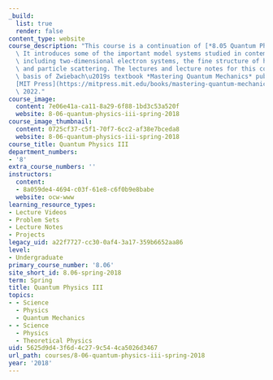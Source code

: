 ```yaml
---
_build:
  list: true
  render: false
content_type: website
course_description: "This course is a continuation of [*8.05 Quantum Physics II*](/courses/8-05-quantum-physics-ii-fall-2013/).\
  \ It introduces some of the important model systems studied in contemporary physics,\
  \ including two-dimensional electron systems, the fine structure of hydrogen, lasers,\
  \ and particle scattering. The lectures and lecture notes for this course form the\
  \ basis of Zwiebach\u2019s textbook *Mastering Quantum Mechanics* published by\_\
  [MIT Press](https://mitpress.mit.edu/books/mastering-quantum-mechanics)\_in April\
  \ 2022."
course_image:
  content: 7e06e41a-ca11-8a29-6f88-1bd3c53a520f
  website: 8-06-quantum-physics-iii-spring-2018
course_image_thumbnail:
  content: 0725cf37-c5f1-70f7-6cc2-af38e7bceda8
  website: 8-06-quantum-physics-iii-spring-2018
course_title: Quantum Physics III
department_numbers:
- '8'
extra_course_numbers: ''
instructors:
  content:
  - 8a059de4-4694-c03f-61e8-c6f0b9e8babe
  website: ocw-www
learning_resource_types:
- Lecture Videos
- Problem Sets
- Lecture Notes
- Projects
legacy_uid: a22f7727-cc30-0af4-3a17-359b6652aa86
level:
- Undergraduate
primary_course_number: '8.06'
site_short_id: 8.06-spring-2018
term: Spring
title: Quantum Physics III
topics:
- - Science
  - Physics
  - Quantum Mechanics
- - Science
  - Physics
  - Theoretical Physics
uid: 5625d9d4-3f6d-4c27-9c54-4ca5026d3467
url_path: courses/8-06-quantum-physics-iii-spring-2018
year: '2018'
---
```

